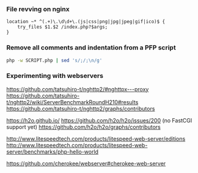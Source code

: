 ### File revving on nginx

```nginx
location ~* ^(.+)\.\d\d+\.(js|css|png|jpg|jpeg|gif|ico)$ {
    try_files $1.$2 /index.php?$args;
}
```

### Remove all comments and indentation from a PFP script

```bash
php -w SCRIPT.php | sed 's/;/;\n/g'
```

### Experimenting with webservers

https://github.com/tatsuhiro-t/nghttp2/#nghttpx---proxy
https://github.com/tatsuhiro-t/nghttp2/wiki/ServerBenchmarkRoundH210#results
https://github.com/tatsuhiro-t/nghttp2/graphs/contributors

https://h2o.github.io/
https://github.com/h2o/h2o/issues/200 (no FastCGI support yet)
https://github.com/h2o/h2o/graphs/contributors

http://www.litespeedtech.com/products/litespeed-web-server/editions
http://www.litespeedtech.com/products/litespeed-web-server/benchmarks/php-hello-world

https://github.com/cherokee/webserver#cherokee-web-server
